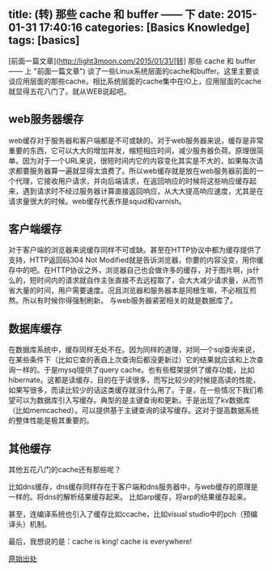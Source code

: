 title: (转) 那些 cache 和 buffer —— 下
date: 2015-01-31 17:40:16
categories: [Basics Knowledge]
tags: [basics]
---

[前面一篇文章](http://light3moon.com/2015/01/31/[转] 那些 cache 和 buffer —— 上 "前面一篇文章") 谈了一些Linux系统层面的cache和buffer。这里主要谈谈应用层面的那些cache。相比系统层面的cache集中在IO上，应用层面的cache就显得五花八门了。就从WEB说起吧。

## web服务器缓存

web缓存对于服务器和客户端都是不可或缺的。对于web服务器来说，缓存是非常重要的东西，它可以大大的增加并发，缩短相应时间，减少服务器负荷。原理很简单。因为对于一个URL来说，很短时间内它的内容变化其实是不大的，如果每次请求都要服务器算一遍就显得太浪费了。所以web缓存就是放在web服务器前面的一个代理，它接收用户请求，并向后端请求，在返回响应的时候将这些响应缓存起来，遇到请求时不经过服务器计算直接返回响应，从大大提高响应速度，尤其是在请求量很大的时候。web缓存代表作是squid和varnish。

## 客户端缓存

对于客户端的浏览器来说缓存同样不可或缺。甚至在HTTP协议中都为缓存提供了支持，HTTP返回码304 Not Modified就是告诉浏览器，你要的内容没变，用你缓存中的吧。在HTTP协议之外，浏览器自己也会做许多的缓存，对于图片啊，js什么的，短时间内的请求就自作主张直接不去远程取了，会大大减少请求量，从而节省大量的时间，用户需要速度。况且浏览器和服务器本是同根生嘛，不必相互煎熬。所以有时候你得强制刷新。
与web服务器紧密相关的就是数据库了。

## 数据库缓存

在数据库系统中，缓存同样无处不在。因为同样的道理，对同一个sql查询来说，在某些条件下（比如它查的表自上次查询后都没更新过）它的结果就应该和上次查询一样的。于是mysql提供了query cache。也有些框架提供了缓存功能，比如hibernate。这都是读缓存，目的在于读很多，而写比较少的时候提高读的性能，如果写很多，而读比较少的话这类缓存就没什么用了。于是，在一些情况下我们希望可以为数据库引入写缓存。典型的是主键查询和更新。于是出现了kv数据库（比如memcached）。可以提供基于主键查询的读写缓存。这对于提高数据系统的整体性能是极其重要的。

## 其他缓存

其他五花八门的cache还有那些呢？

比如dns缓存，dns缓存同样存在于客户端和dns服务器中，与web缓存的原理是一样的。将dns的解析结果缓存起来。
比如arp缓存，将arp的结果缓存起来。

甚至，连编译系统也引入了缓存比如ccache，比如visual studio中的pch（预编译头）机制。

最后，我想说的是：cache is king! cache is everywhere!

[原始出处](http://blog.dccmx.com/2011/06/about-cache-and-buffer-2/ "原始出处")


